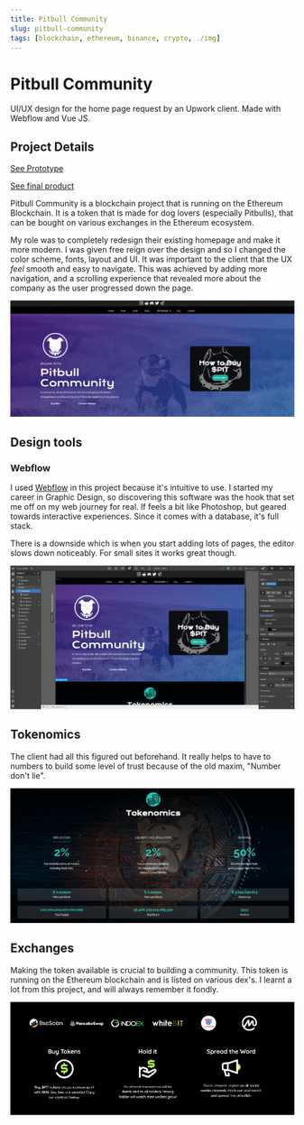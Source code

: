```yaml
---
title: Pitbull Community
slug: pitbull-community
tags: [blockchain, ethereum, binance, crypto, ./img]
---
```


# Pitbull Community

UI/UX design for the home page request by an Upwork client. Made with Webflow and Vue JS.

## Project Details

[See Prototype](https://pitbull-community.webflow.io)

[See final product](https://pitbull.community)

Pitbull Community is a blockchain project that is running on the Ethereum Blockchain. It is a token that is made for dog lovers (especially Pitbulls), that can be bought on various exchanges in the Ethereum ecosystem.

My role was to completely redesign their existing homepage and make it more modern. I was given free reign over the design and so I changed the color scheme, fonts, layout and UI. It was important to the client that the UX _feel_ smooth and easy to navigate. This was achieved by adding more navigation, and a scrolling experience that revealed more about the company as the user progressed down the page.

![Pitbull Hero section](./img/pitbull-community/pitbull-hero.png)

## Design tools

### Webflow

I used [Webflow](https://www.webflow.com) in this project because it's intuitive to use. I started my career in Graphic Design, so discovering this software was the hook that set me off on my web journey for real. If feels a bit like Photoshop, but geared towards interactive experiences. Since it comes with a database, it's full stack.

There is a downside which is when you start adding lots of pages, the editor slows down noticeably. For small sites it works great though.

![Webflow interface](./img/pitbull-community/pitbull-webflow.png)

## Tokenomics

The client had all this figured out beforehand. It really helps to have to numbers to build some level of trust because of the old maxim, "Number don't lie".

![Tokenomics for Pitbull](./img/pitbull-community/pitbull-tokenomics.png)

## Exchanges

Making the token available is crucial to building a community. This token is running on the Ethereum blockchain and is listed on various dex's. I learnt a lot from this project, and will always remember it fondly.

![Pitbull Exchanges](./img/pitbull-community/pitbull-exchanges.png)
